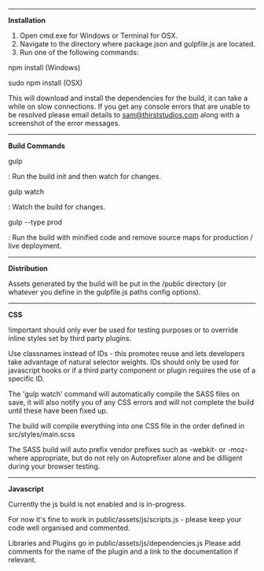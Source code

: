 ____________
**Installation**

1. Open cmd.exe for Windows or Terminal for OSX.
2. Navigate to the directory where package.json and gulpfile.js are located.
3. Run one of the following commands:

npm install (Windows)

sudo npm install (OSX)

This will download and install the dependencies for the build, it can take a while on slow connections. If you get any console errors that are unable to be resolved please email details to sam@thirststudios.com along with a screenshot of the error messages.


______________
**Build Commands**

gulp

: Run the build init and then watch for changes.


gulp watch

: Watch the build for changes.


gulp --type prod

: Run the build with minified code and remove source maps for production / live deployment.



____________
**Distribution**


Assets generated by the build will be put in the /public directory (or whatever you define in the gulpfile.js paths config options).



___
**CSS**


!important should only ever be used for testing purposes or to override inline styles set by third party plugins.

Use classnames instead of IDs - this promotes reuse and lets developers take advantage of natural selector weights. IDs should only be used for javascript hooks or if a third party component or plugin requires the use of a specific ID.

The 'gulp watch' command will automatically compile the SASS files on save, it will also notify you of any CSS errors and will not complete the build until these have been fixed up.

The build will compile everything into one CSS file in the order defined in src/styles/main.scss

The SASS build will auto prefix vendor prefixes such as -webkit- or -moz- where appropriate, but do not rely on Autoprefixer alone and be dilligent during your browser testing.



__________
**Javascript**


Currently the js build is not enabled and is in-progress.

For now it's fine to work in public/assets/js/scripts.js - please keep your code well organised and commented.

Libraries and Plugins go in public/assets/js/dependencies.js
Please add comments for the name of the plugin and a link to the documentation if relevant.